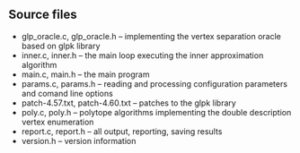 ## Source files

* glp_oracle.c, glp_oracle.h &ndash; implementing the vertex separation oracle based on glpk library
* inner.c, inner.h &ndash; the main loop executing the inner approximation algorithm
* main.c, main.h &ndash; the main program
* params.c, params.h &ndash; reading and processing configuration parameters and comand line options
* patch-4.57.txt, patch-4.60.txt &ndash; patches to the glpk library
* poly.c, poly.h &ndash; polytope algorithms implementing the double description vertex enumeration
* report.c, report.h &ndash; all output, reporting, saving results
* version.h &ndash; version information


